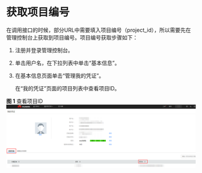 # 获取项目编号<a name="dws_02_0011"></a>

在调用接口的时候，部分URL中需要填入项目编号（project\_id），所以需要先在管理控制台上获取到项目编号。项目编号获取步骤如下：

1.  注册并登录管理控制台。
2.  单击用户名，在下拉列表中单击“基本信息”。
3.  在基本信息页面单击“管理我的凭证”。

    在“我的凭证”页面的项目列表中查看项目ID。


**图 1**  查看项目ID<a name="f530d237bde094475a19a37cd95c12759"></a>  
![](figures/查看项目ID.png "查看项目ID")

